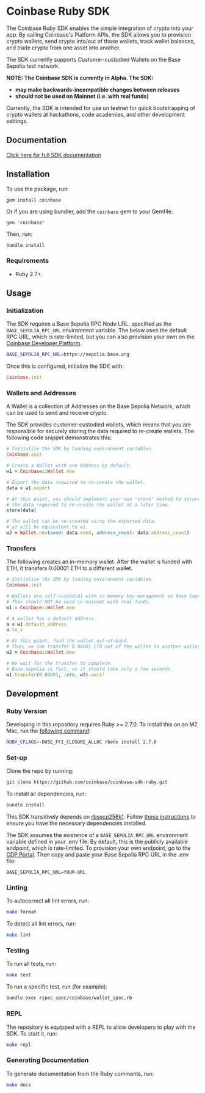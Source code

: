 # Coinbase Ruby SDK

The Coinbase Ruby SDK enables the simple integration of crypto into your app.
By calling Coinbase's Platform APIs, the SDK allows you to provision crypto wallets,
send crypto into/out of those wallets, track wallet balances, and trade crypto from
one asset into another.

The SDK currently supports Customer-custodied Wallets on the Base Sepolia test network.

**NOTE: The Coinbase SDK is currently in Alpha. The SDK:**
- **may make backwards-incompatible changes between releases**
- **should not be used on Mainnet (i.e. with real funds)**


Currently, the SDK is intended for use on testnet for quick bootstrapping of crypto wallets at
hackathons, code academies, and other development settings.


## Documentation

[Click here for full SDK documentation](https://super-barnacle-n8zkznw.pages.github.io/)

## Installation

To use the package, run:

```bash
gem install coinbase
```

Or if you are using bundler, add the `coinbase` gem to your Gemfile:

```
gem 'coinbase'
```

Then, run:

```
bundle install
```

### Requirements

- Ruby 2.7+.

## Usage

### Initialization

The SDK requires a Base Sepolia RPC Node URL, specified as the `BASE_SEPOLIA_RPC_URL` environment variable.
The below uses the default RPC URL, which is rate-limited, but you can also provision your own on the
[Coinbase Developer Platform](https://portal.cloud.coinbase.com/products/base).

```bash
BASE_SEPOLIA_RPC_URL=https://sepolia.base.org
```

Once this is configured, initialize the SDK with:

```ruby
Coinbase.init
```

### Wallets and Addresses

A Wallet is a collection of Addresses on the Base Sepolia Network, which can be used to send and receive crypto.

The SDK provides customer-custodied wallets, which means that you are responsible for securely storing the data required
to re-create wallets. The following code snippet demonstrates this:

```ruby
# Initialize the SDK by loading environment variables.
Coinbase.init

# Create a Wallet with one Address by default.
w1 = Coinbase::Wallet.new

# Export the data required to re-create the wallet.
data = w1.export

# At this point, you should implement your own "store" method to securely persist
# the data required to re-create the wallet at a later time.
store(data)

# The wallet can be re-created using the exported data.
# w2 will be equivalent to w1.
w2 = Wallet.new(seed: data.seed, address_count: data.address_count)
```

### Transfers

The following creates an in-memory wallet. After the wallet is funded with ETH, it transfers 0.00001 ETH to a different wallet.

```ruby
# Initialize the SDK by loading environment variables.
Coinbase.init

# Wallets are self-custodial with in-memory key management on Base Sepolia.
# This should NOT be used in mainnet with real funds. 
w1 = Coinbase::Wallet.new

# A wallet has a default address.
a = w1.default_address
a.to_s

# At this point, fund the wallet out-of-band.
# Then, we can transfer 0.00001 ETH out of the wallet to another wallet.
w2 = Coinbase::Wallet.new

# We wait for the transfer to complete.
# Base Sepolia is fast, so it should take only a few seconds.
w1.transfer(0.00001, :eth, w2).wait!
```

## Development

### Ruby Version

Developing in this repository requires Ruby >= 2.7.0. To install this on an M2 Mac,
run the [following command](https://github.com/rbenv/ruby-build/discussions/2034):

```bash
RUBY_CFLAGS=-DUSE_FFI_CLOSURE_ALLOC rbenv install 2.7.0
```

### Set-up
Clone the repo by running:

```bash
git clone https://github.com/coinbase/coinbase-sdk-ruby.git
```

To install all dependencies, run:

```bash
bundle install
```

This SDK transitively depends on [rbsecp256k1](https://github.com/etscrivner/rbsecp256k1). Follow
[these instructions](https://github.com/etscrivner/rbsecp256k1?tab=readme-ov-file#requirements) to
ensure you have the necessary dependencies installed.

The SDK assumes the existence of a `BASE_SEPOLIA_RPC_URL` environment variable defined in your .env file.
By default, this is the publicly available endpoint, which is rate-limited.
To provision your own endpoint, go to the [CDP Portal](https://portal.cloud.coinbase.com/products/base). Then
copy and paste your Base Sepolia RPC URL in the .env file:

```
BASE_SEPOLIA_RPC_URL=YOUR-URL
```

### Linting

To autocorrect all lint errors, run:

```bash
make format
```

To detect all lint errors, run:

```bash
make lint
```

### Testing
To run all tests, run:

```bash
make test
```

To run a specific test, run (for example):

```bash
bundle exec rspec spec/coinbase/wallet_spec.rb
```

### REPL

The repository is equipped with a REPL to allow developers to play with the SDK. To start
it, run:

```bash
make repl
```

### Generating Documentation

To generate documentation from the Ruby comments, run:

```bash
make docs
```